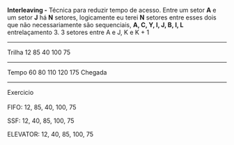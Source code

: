 **Interleaving -** Técnica para reduzir tempo de acesso. Entre um setor
**A** e um setor **J** há **N** setores, logicamente eu terei **N**
setores entre esses dois que não necessariamente são sequenciais, **A,
C, Y, I, J, B, I, L** entrelaçamento 3. 3 setores entre A e J, K e K + 1

  -----------------------------------------------------------------------
  Trilha      12          85          40          100         75
  ----------- ----------- ----------- ----------- ----------- -----------
  Tempo       60          80          110         120         175
  Chegada                                                     

  -----------------------------------------------------------------------

Exercicio\
\
FIFO: 12, 85, 40, 100, 75

SSF: 12, 40, 85, 100, 75

ELEVATOR: 12, 40, 85, 100, 75
